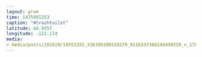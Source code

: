 ```yaml
---
layout: gram
time: 1475981353
caption: "#trashtoilet"
latitude: 44.9357
longitude: -122.174
media:
- media/posts/201610/14553355_338309106519279_9116537388246499328_n_17864611021026313.jpg
---
```

